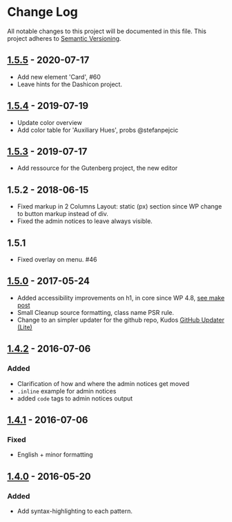 # Change Log
All notable changes to this project will be documented in this file. This project adheres to [Semantic Versioning](http://semver.org/).

## [1.5.5](https://github.com/bueltge/wordpress-admin-style/compare/1.5.4...1.5.5) - 2020-07-17
* Add new element 'Card', #60
* Leave hints for the Dashicon project.

## [1.5.4](https://github.com/bueltge/wordpress-admin-style/compare/1.5.3...1.5.4) - 2019-07-19
* Update color overview
* Add color table for 'Auxiliary Hues', probs @stefanpejcic

## [1.5.3](https://github.com/bueltge/wordpress-admin-style/compare/1.5.2...1.5.3) - 2019-07-17
* Add ressource for the Gutenberg project, the new editor

## 1.5.2 - 2018-06-15
* Fixed markup in 2 Columns Layout: static (px) section since WP change to button markup instead of div.
* Fixed the admin notices to leave always visible.

## 1.5.1
* Fixed overlay on menu. #46

## [1.5.0](https://github.com/bueltge/wordpress-admin-style/compare/1.4.2...1.5.0) - 2017-05-24
* Added accessibility improvements on h1, in core since WP 4.8, [see make post](https://make.wordpress.org/core/2017/05/17/cleaner-headings-in-the-admin-screens/)
* Small Cleanup source formatting, class name PSR rule.
* Change to an simpler updater for the github repo, Kudos [GitHub Updater (Lite)](https://github.com/FacetWP/github-updater-lite)

## [1.4.2](https://github.com/bueltge/wordpress-admin-style/compare/1.4.1...1.4.2) - 2016-07-06
### Added
* Clarification of how and where the admin notices get moved
* `.inline` example for admin notices
* added `code` tags to admin notices output
 
## [1.4.1](https://github.com/bueltge/wordpress-admin-style/compare/1.4.0...1.4.1) - 2016-07-06
### Fixed
*  English + minor formatting

## [1.4.0](https://github.com/bueltge/wordpress-admin-style/compare/1.3.3...1.4.0) - 2016-05-20
### Added
* Add syntax-highlighting to each pattern.
